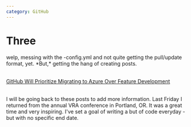 ```yaml
---
category: GitHub
---
```

<h1>Three</h1>
welp, messing with the -config.yml and not quite getting the pull/update format, yet.
*But,* getting the hang of creating posts.

<P><br><a href="https://thenewstack.io/github-will-prioritize-migrating-to-azure-over-feature-development/">GitHub Will Prioritize Migrating to Azure Over Feature Development</a></P>
<br> I will be going back to these posts to add more information. Last Friday I returned from the annual VRA conference in Portland, OR. It was a great time and very inspiring. I've set a goal of writing a but of code everyday - but with no specific end date.
